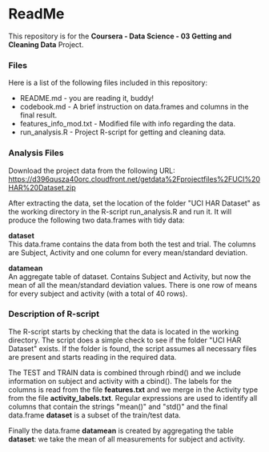 # ReadMe

This repository is for the **Coursera - Data Science - 03 Getting and Cleaning Data** Project.

### Files
Here is a list of the following files included in this repository:
* README.md - you are reading it, buddy!
* codebook.md - A brief instruction on data.frames and columns in the final result.
* features_info_mod.txt - Modified file with info regarding the data.
* run_analysis.R - Project R-script for getting and cleaning data.

### Analysis Files
Download the project data from the following URL:  
https://d396qusza40orc.cloudfront.net/getdata%2Fprojectfiles%2FUCI%20HAR%20Dataset.zip

After extracting the data, set the location of the folder "UCI HAR Dataset" as the working directory in the R-script run_analysis.R and run it. It will produce the following two data.frames with tidy data:

**dataset**  
This data.frame contains the data from both the test and trial. The columns are Subject, Activity and one column for every mean/standard deviation.
    
**datamean**  
An aggregate table of dataset. Contains Subject and Activity, but now the mean of all the mean/standard deviation values. There is one row of means for every subject and activity (with a total of 40 rows).

### Description of R-script
The R-script starts by checking that the data is located in the working directory. The script does a simple check to see if the folder "UCI HAR Dataset" exists. If the folder is found, the script assumes all necessary files are present and starts reading in the required data.

The TEST and TRAIN data is combined through rbind() and we include information on subject and activity with a cbind(). The labels for the columns is read from the file **features.txt** and we merge in the Activity type from the file **activity_labels.txt**. Regular expressions are used to identify all columns that contain the strings "mean()" and "std()" and the final data.frame **dataset** is a subset of the train/test data.

Finally the data.frame **datamean** is created by aggregating the table **dataset**: we take the mean of all measurements for subject and activity.

